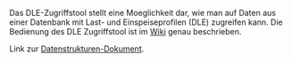 Das DLE-Zugriffstool stellt eine Moeglichkeit dar, wie man auf Daten aus einer Datenbank mit Last- und Einspeiseprofilen (DLE) zugreifen kann. Die Bedienung des DLE Zugriffstool ist im [Wiki](https://github.com/FXaverZ/ResidentialLoadSimulator/wiki) genau beschrieben.

Link zur [Datenstrukturen-Dokument](https://docs.google.com/spreadsheets/d/1w7IvivAuefJgdGMgMj0D1rqErdXRYWF__Ekxos6XINs).
